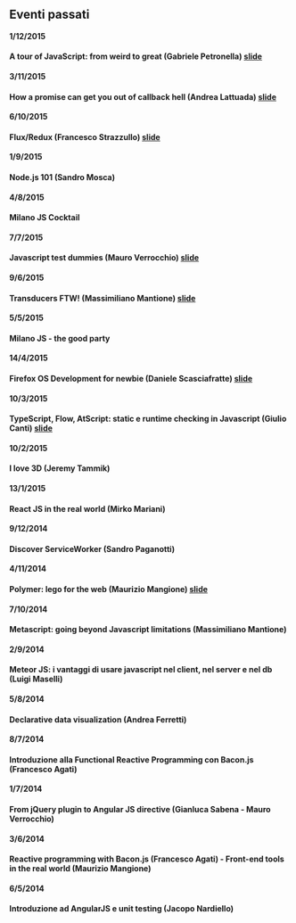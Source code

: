 ## Eventi passati

**1/12/2015**
#### A tour of JavaScript: from weird to great (Gabriele Petronella) [slide](https://speakerdeck.com/gabro/es2015-and-beyond)

**3/11/2015**
#### How a promise can get you out of callback hell (Andrea Lattuada) [slide](https://speakerdeck.com/utaal/milanojs-how-a-promise-can-get-you-out-of-callback-hell)

**6/10/2015**
#### Flux/Redux (Francesco Strazzullo) [slide](http://slides.com/francescostrazzullo/react-flux-redux-milanojs#/)

**1/9/2015**
#### Node.js 101 (Sandro Mosca)

**4/8/2015**
#### Milano JS Cocktail

**7/7/2015**
#### Javascript test dummies (Mauro Verrocchio) [slide](http://go.shr.lc/1LTVfk4)

**9/6/2015**
#### Transducers FTW! (Massimiliano Mantione) [slide](http://massimiliano-mantione.github.io/talks/MilanoJs2015Transducers/GHP/index.html#/)

**5/5/2015**
#### Milano JS - the good party

**14/4/2015**
#### Firefox OS Development for newbie (Daniele Scasciafratte) [slide](http://mte90.github.io/Talk-FFOS-Newbie)

**10/3/2015**
#### TypeScript, Flow, AtScript: static e runtime checking in Javascript (Giulio Canti) [slide](http://gcanti.github.io/slides/milanojs-10-03-2015/#/)

**10/2/2015**
#### I love 3D (Jeremy Tammik)

**13/1/2015**
#### React JS in the real world (Mirko Mariani)

**9/12/2014**
#### Discover ServiceWorker (Sandro Paganotti)

**4/11/2014**
#### Polymer: lego for the web (Maurizio Mangione) [slide](https://dl.dropboxusercontent.com/u/8168182/presentations/mijs-6-polymer/index.html)

**7/10/2014**
#### Metascript: going beyond Javascript limitations (Massimiliano Mantione)

**2/9/2014**
#### Meteor JS: i vantaggi di usare javascript nel client, nel server e nel db (Luigi Maselli)

**5/8/2014**
#### Declarative data visualization (Andrea Ferretti)

**8/7/2014**
#### Introduzione alla Functional Reactive Programming con Bacon.js (Francesco Agati)

**1/7/2014**
#### From jQuery plugin to Angular JS directive (Gianluca Sabena - Mauro Verrocchio)

**3/6/2014**
#### Reactive programming with Bacon.js (Francesco Agati) - Front-end tools in the real world (Maurizio Mangione)

**6/5/2014**
#### Introduzione ad AngularJS e unit testing (Jacopo Nardiello)

